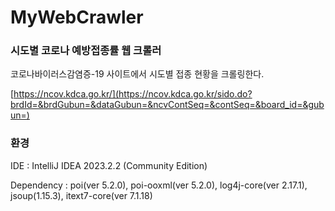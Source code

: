 # MyWebCrawler
### 시도별 코로나 예방접종률 웹 크롤러
코로나바이러스감염증-19 사이트에서 시도별 접종 현황을 크롤링한다.

[https://ncov.kdca.go.kr/](https://ncov.kdca.go.kr/sido.do?brdId=&brdGubun=&dataGubun=&ncvContSeq=&contSeq=&board_id=&gubun=)






### 환경
IDE : IntelliJ IDEA 2023.2.2 (Community Edition)

Dependency : poi(ver 5.2.0), poi-ooxml(ver 5.2.0), log4j-core(ver 2.17.1), jsoup(1.15.3), itext7-core(ver 7.1.18)

